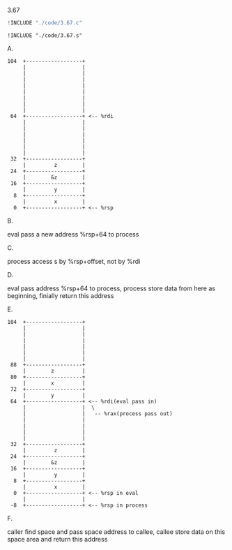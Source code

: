3.67

```c
!INCLUDE "./code/3.67.c"
```

```gas
!INCLUDE "./code/3.67.s"
```

A.

    104  +------------------+
         |                  |
         |                  |
         |                  |
         |                  |
         |                  |
         |                  |
         |                  |
         |                  |
     64  +------------------+ <-- %rdi
         |                  |
         |                  |
         |                  |
         |                  |
         |                  |
         |                  |
     32  +------------------+
         |         z        |
     24  +------------------+
         |        &z        |
     16  +------------------+
         |         y        |
      8  +------------------+
         |         x        |
      0  +------------------+ <-- %rsp


B.

eval pass a new address %rsp+64 to process

C.

process access s by %rsp+offset, not by %rdi

D.

eval pass address %rsp+64 to process, process store data from here as beginning,
finially return this address

E.

    104  +------------------+
         |                  |
         |                  |
         |                  |
         |                  |
         |                  |
         |                  |
     88  +------------------+
         |        z         |
     80  +------------------+
         |        x         |
     72  +------------------+
         |        y         |
     64  +------------------+ <-- %rdi(eval pass in)
         |                  |  \
         |                  |   -- %rax(process pass out)
         |                  |
         |                  |
         |                  |
         |                  |
     32  +------------------+
         |         z        |
     24  +------------------+
         |        &z        |
     16  +------------------+
         |         y        |
      8  +------------------+
         |         x        |
      0  +------------------+ <-- %rsp in eval
         |                  |
     -8  +------------------+ <-- %rsp in process

F.

caller find space and pass space address to callee, callee store data on this
space area and return this address
